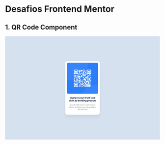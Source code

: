 # Desafios Frontend Mentor

## 1. QR Code Component

![QR Code Component](./qr-code-component/public/desktop-design.jpg)
